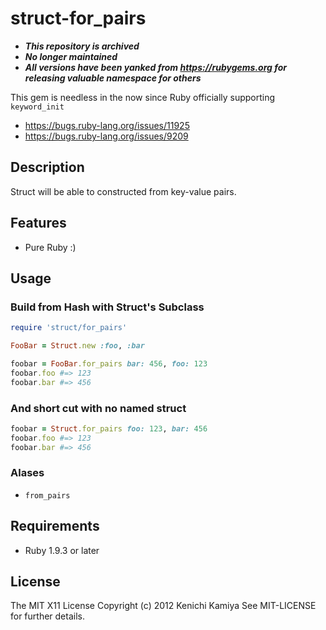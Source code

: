 struct-for_pairs
====================

* ***This repository is archived***
* ***No longer maintained***
* ***All versions have been yanked from https://rubygems.org for releasing valuable namespace for others***

This gem is needless in the now since Ruby officially supporting `keyword_init`

* https://bugs.ruby-lang.org/issues/11925
* https://bugs.ruby-lang.org/issues/9209

Description
-----------

Struct will be able to constructed from key-value pairs.

Features
--------

* Pure Ruby :)

Usage
-----

### Build from Hash with Struct's Subclass

```ruby
require 'struct/for_pairs'

FooBar = Struct.new :foo, :bar

foobar = FooBar.for_pairs bar: 456, foo: 123
foobar.foo #=> 123
foobar.bar #=> 456
```

### And short cut with no named struct

```ruby
foobar = Struct.for_pairs foo: 123, bar: 456
foobar.foo #=> 123
foobar.bar #=> 456
```

### Alases

* `from_pairs`

Requirements
------------

* Ruby 1.9.3 or later

License
-------

The MIT X11 License
Copyright (c) 2012 Kenichi Kamiya
See MIT-LICENSE for further details.
